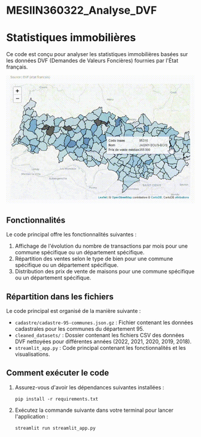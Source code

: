 # MESIIN360322_Analyse_DVF

# Statistiques immobilières

Ce code est conçu pour analyser les statistiques immobilières basées sur les données DVF (Demandes de Valeurs Foncières) fournies par l'État français.

![GIF](gif_streamlit.gif)

## Fonctionnalités

Le code principal offre les fonctionnalités suivantes :

1. Affichage de l'évolution du nombre de transactions par mois pour une commune spécifique ou un département spécifique.
2. Répartition des ventes selon le type de bien pour une commune spécifique ou un département spécifique.
3. Distribution des prix de vente de maisons pour une commune spécifique ou un département spécifique.

## Répartition dans les fichiers

Le code principal est organisé de la manière suivante :

- `cadastre/cadastre-95-communes.json.gz` : Fichier contenant les données cadastrales pour les communes du département 95.
- `cleaned_datasets/` : Dossier contenant les fichiers CSV des données DVF nettoyées pour différentes années (2022, 2021, 2020, 2019, 2018).
- `streamlit_app.py` : Code principal contenant les fonctionnalités et les visualisations.

## Comment exécuter le code

1. Assurez-vous d'avoir les dépendances suivantes installées : 

   ```shell
   pip install -r requirements.txt

2. Exécutez la commande suivante dans votre terminal pour lancer l'application :

   ```shell
   streamlit run streamlit_app.py
